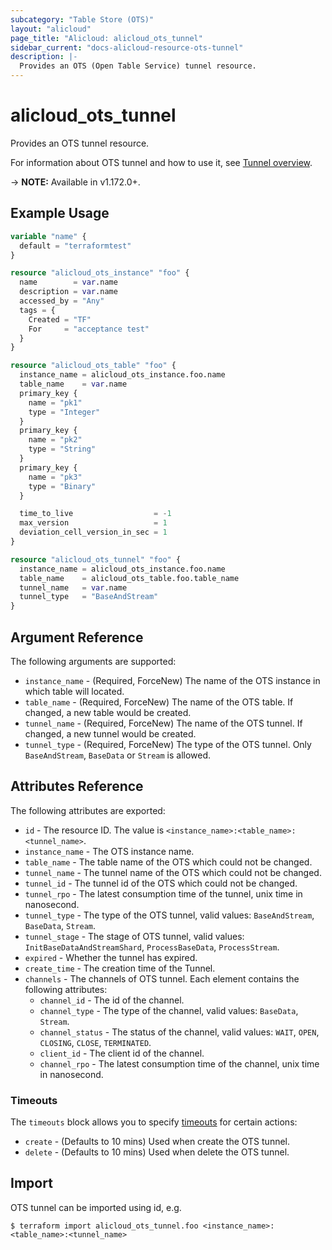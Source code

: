 ```yaml
---
subcategory: "Table Store (OTS)"
layout: "alicloud"
page_title: "Alicloud: alicloud_ots_tunnel"
sidebar_current: "docs-alicloud-resource-ots-tunnel"
description: |-
  Provides an OTS (Open Table Service) tunnel resource.
---
```


# alicloud\_ots\_tunnel

Provides an OTS tunnel resource.

For information about OTS tunnel and how to use it, see [Tunnel overview](https://www.alibabacloud.com/help/en/tablestore/latest/tunnel-service-overview).

-> **NOTE:** Available in v1.172.0+.

## Example Usage

```terraform
variable "name" {
  default = "terraformtest"
}

resource "alicloud_ots_instance" "foo" {
  name        = var.name
  description = var.name
  accessed_by = "Any"
  tags = {
    Created = "TF"
    For     = "acceptance test"
  }
}

resource "alicloud_ots_table" "foo" {
  instance_name = alicloud_ots_instance.foo.name
  table_name    = var.name
  primary_key {
    name = "pk1"
    type = "Integer"
  }
  primary_key {
    name = "pk2"
    type = "String"
  }
  primary_key {
    name = "pk3"
    type = "Binary"
  }

  time_to_live                  = -1
  max_version                   = 1
  deviation_cell_version_in_sec = 1
}

resource "alicloud_ots_tunnel" "foo" {
  instance_name = alicloud_ots_instance.foo.name
  table_name    = alicloud_ots_table.foo.table_name
  tunnel_name   = var.name
  tunnel_type   = "BaseAndStream"
}
```

## Argument Reference

The following arguments are supported:
* `instance_name` - (Required, ForceNew) The name of the OTS instance in which table will located.
* `table_name` - (Required, ForceNew) The name of the OTS table. If changed, a new table would be created.
* `tunnel_name` - (Required, ForceNew) The name of the OTS tunnel. If changed, a new tunnel would be created. 
* `tunnel_type` - (Required, ForceNew) The type of the OTS tunnel. Only `BaseAndStream`, `BaseData` or `Stream` is allowed.

## Attributes Reference

The following attributes are exported:

* `id` - The resource ID. The value is `<instance_name>:<table_name>:<tunnel_name>`.
* `instance_name` - The OTS instance name.
* `table_name` - The table name of the OTS which could not be changed.
* `tunnel_name` - The tunnel name of the OTS which could not be changed.
* `tunnel_id` - The tunnel id of the OTS which could not be changed.
* `tunnel_rpo` - The latest consumption time of the tunnel, unix time in nanosecond.
* `tunnel_type` - The type of the OTS tunnel, valid values: `BaseAndStream`, `BaseData`, `Stream`.
* `tunnel_stage` -  The stage of OTS tunnel, valid values: `InitBaseDataAndStreamShard`, `ProcessBaseData`, `ProcessStream`.
* `expired` - Whether the tunnel has expired.
* `create_time` - The creation time of the Tunnel.
* `channels` - The channels of OTS tunnel. Each element contains the following attributes:
  * `channel_id` - The id of the channel.
  * `channel_type` - The type of the channel, valid values: `BaseData`, `Stream`.
  * `channel_status` - The status of the channel, valid values: `WAIT`, `OPEN`, `CLOSING`, `CLOSE`, `TERMINATED`.
  * `client_id` - The client id of the channel.
  * `channel_rpo` - The latest consumption time of the channel, unix time in nanosecond.
  
### Timeouts

The `timeouts` block allows you to specify [timeouts](https://www.terraform.io/docs/configuration-0-11/resources.html#timeouts) for certain actions:

* `create` - (Defaults to 10 mins) Used when create the OTS tunnel.
* `delete` - (Defaults to 10 mins) Used when delete the OTS tunnel.

## Import

OTS tunnel can be imported using id, e.g.

```shell
$ terraform import alicloud_ots_tunnel.foo <instance_name>:<table_name>:<tunnel_name>
```
